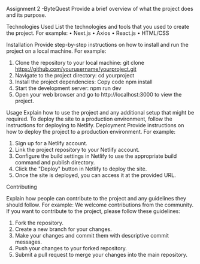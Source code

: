 Assignment 2 -ByteQuest Provide a brief overview of what the project does and its purpose.

Technologies Used
List the technologies and tools that you used to create the project. For example:
• Next.js
• Axios
• React.js
• HTML/CSS

Installation
Provide step-by-step instructions on how to install and run the project on a local machine. For example:

1. Clone the repository to your local machine:
   git clone https://github.com/yourusername/yourproject.git
2. Navigate to the project directory:
   cd yourproject
3. Install the project dependencies:
   Copy code
   npm install
4. Start the development server:
   npm run dev
5. Open your web browser and go to http://localhost:3000 to view the project.

Usage
Explain how to use the project and any additional setup that might be required. To deploy the site to a production environment, follow the instructions for deploying to Netlify.
Deployment
Provide instructions on how to deploy the project to a production environment. For example:

1. Sign up for a Netlify account.
2. Link the project repository to your Netlify account.
3. Configure the build settings in Netlify to use the appropriate build command and publish directory.
4. Click the "Deploy" button in Netlify to deploy the site.
5. Once the site is deployed, you can access it at the provided URL.

Contributing

Explain how people can contribute to the project and any guidelines they should follow. For example:
We welcome contributions from the community. If you want to contribute to the project, please follow these guidelines:

1. Fork the repository.
2. Create a new branch for your changes.
3. Make your changes and commit them with descriptive commit messages.
4. Push your changes to your forked repository.
5. Submit a pull request to merge your changes into the main repository.
